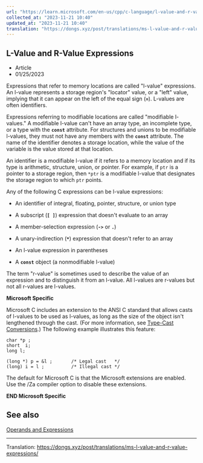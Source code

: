 ```yaml
---
url: "https://learn.microsoft.com/en-us/cpp/c-language/l-value-and-r-value-expressions?view=msvc-170"
collected_at: "2023-11-21 10:40"
updated_at: "2023-11-21 10:40"
translation: "https://dongs.xyz/post/translations/ms-l-value-and-r-value-expressions/"
---
```


## L-Value and R-Value Expressions

-   Article
-   01/25/2023

Expressions that refer to memory locations are called "l-value" expressions. An l-value represents a storage region's "locator" value, or a "left" value, implying that it can appear on the left of the equal sign (**`=`**). L-values are often identifiers.

Expressions referring to modifiable locations are called "modifiable l-values." A modifiable l-value can't have an array type, an incomplete type, or a type with the **`const`** attribute. For structures and unions to be modifiable l-values, they must not have any members with the **`const`** attribute. The name of the identifier denotes a storage location, while the value of the variable is the value stored at that location.

An identifier is a modifiable l-value if it refers to a memory location and if its type is arithmetic, structure, union, or pointer. For example, if `ptr` is a pointer to a storage region, then `*ptr` is a modifiable l-value that designates the storage region to which `ptr` points.

Any of the following C expressions can be l-value expressions:

-   An identifier of integral, floating, pointer, structure, or union type
    
-   A subscript (**`[ ]`**) expression that doesn't evaluate to an array
    
-   A member-selection expression (**`->`** or **`.`**)
    
-   A unary-indirection (**`*`**) expression that doesn't refer to an array
    
-   An l-value expression in parentheses
    
-   A **`const`** object (a nonmodifiable l-value)
    

The term "r-value" is sometimes used to describe the value of an expression and to distinguish it from an l-value. All l-values are r-values but not all r-values are l-values.

**Microsoft Specific**

Microsoft C includes an extension to the ANSI C standard that allows casts of l-values to be used as l-values, as long as the size of the object isn't lengthened through the cast. (For more information, see [Type-Cast Conversions](https://learn.microsoft.com/en-us/cpp/c-language/type-cast-conversions?view=msvc-170).) The following example illustrates this feature:

```
char *p ;
short  i;
long l;

(long *) p = &l ;       /* Legal cast   */
(long) i = l ;          /* Illegal cast */
```

The default for Microsoft C is that the Microsoft extensions are enabled. Use the /Za compiler option to disable these extensions.

**END Microsoft Specific**

[](chrome-extension://pcmpcfapbekmbjjkdalcgopdkipoggdi/_generated_background_page.html#see-also)

## See also

[Operands and Expressions](https://learn.microsoft.com/en-us/cpp/c-language/operands-and-expressions?view=msvc-170)

---

Translation: <https://dongs.xyz/post/translations/ms-l-value-and-r-value-expressions/>
